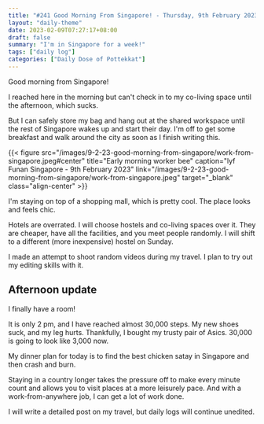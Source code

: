 ```yaml
---
title: "#241 Good Morning From Singapore! - Thursday, 9th February 2023"
layout: "daily-theme"
date: 2023-02-09T07:27:17+08:00
draft: false
summary: "I'm in Singapore for a week!"
tags: ["daily log"]
categories: ["Daily Dose of Pottekkat"]
---
```


Good morning from Singapore!

I reached here in the morning but can't check in to my co-living space until the afternoon, which sucks.

But I can safely store my bag and hang out at the shared workspace until the rest of Singapore wakes up and start their day. I'm off to get some breakfast and walk around the city as soon as I finish writing this.

{{< figure src="/images/9-2-23-good-morning-from-singapore/work-from-singapore.jpeg#center" title="Early morning worker bee" caption="lyf Funan Singapore - 9th February 2023" link="/images/9-2-23-good-morning-from-singapore/work-from-singapore.jpeg" target="_blank" class="align-center" >}}

I'm staying on top of a shopping mall, which is pretty cool. The place looks and feels chic.

Hotels are overrated. I will choose hostels and co-living spaces over it. They are cheaper, have all the facilities, and you meet people randomly. I will shift to a different (more inexpensive) hostel on Sunday.

I made an attempt to shoot random videos during my travel. I plan to try out my editing skills with it.

## Afternoon update

I finally have a room!

It is only 2 pm, and I have reached almost 30,000 steps. My new shoes suck, and my leg hurts. Thankfully, I bought my trusty pair of Asics. 30,000 is going to look like 3,000 now.

My dinner plan for today is to find the best chicken satay in Singapore and then crash and burn.

Staying in a country longer takes the pressure off to make every minute count and allows you to visit places at a more leisurely pace. And with a work-from-anywhere job, I can get a lot of work done.

I will write a detailed post on my travel, but daily logs will continue unedited.

